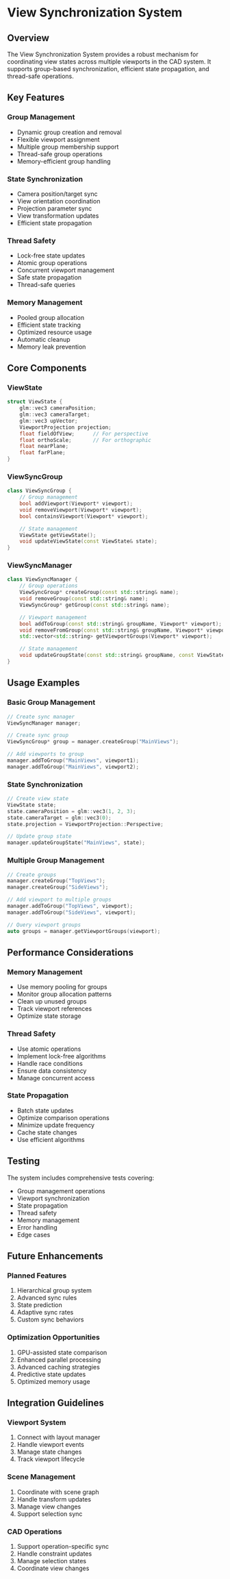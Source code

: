 # View Synchronization System

## Overview
The View Synchronization System provides a robust mechanism for coordinating view states across multiple viewports in the CAD system. It supports group-based synchronization, efficient state propagation, and thread-safe operations.

## Key Features

### Group Management
- Dynamic group creation and removal
- Flexible viewport assignment
- Multiple group membership support
- Thread-safe group operations
- Memory-efficient group handling

### State Synchronization
- Camera position/target sync
- View orientation coordination
- Projection parameter sync
- View transformation updates
- Efficient state propagation

### Thread Safety
- Lock-free state updates
- Atomic group operations
- Concurrent viewport management
- Safe state propagation
- Thread-safe queries

### Memory Management
- Pooled group allocation
- Efficient state tracking
- Optimized resource usage
- Automatic cleanup
- Memory leak prevention

## Core Components

### ViewState
```cpp
struct ViewState {
    glm::vec3 cameraPosition;
    glm::vec3 cameraTarget;
    glm::vec3 upVector;
    ViewportProjection projection;
    float fieldOfView;      // For perspective
    float orthoScale;       // For orthographic
    float nearPlane;
    float farPlane;
}
```

### ViewSyncGroup
```cpp
class ViewSyncGroup {
    // Group management
    bool addViewport(Viewport* viewport);
    void removeViewport(Viewport* viewport);
    bool containsViewport(Viewport* viewport);

    // State management
    ViewState getViewState();
    void updateViewState(const ViewState& state);
}
```

### ViewSyncManager
```cpp
class ViewSyncManager {
    // Group operations
    ViewSyncGroup* createGroup(const std::string& name);
    void removeGroup(const std::string& name);
    ViewSyncGroup* getGroup(const std::string& name);

    // Viewport management
    bool addToGroup(const std::string& groupName, Viewport* viewport);
    void removeFromGroup(const std::string& groupName, Viewport* viewport);
    std::vector<std::string> getViewportGroups(Viewport* viewport);

    // State management
    void updateGroupState(const std::string& groupName, const ViewState& state);
}
```

## Usage Examples

### Basic Group Management
```cpp
// Create sync manager
ViewSyncManager manager;

// Create sync group
ViewSyncGroup* group = manager.createGroup("MainViews");

// Add viewports to group
manager.addToGroup("MainViews", viewport1);
manager.addToGroup("MainViews", viewport2);
```

### State Synchronization
```cpp
// Create view state
ViewState state;
state.cameraPosition = glm::vec3(1, 2, 3);
state.cameraTarget = glm::vec3(0);
state.projection = ViewportProjection::Perspective;

// Update group state
manager.updateGroupState("MainViews", state);
```

### Multiple Group Management
```cpp
// Create groups
manager.createGroup("TopViews");
manager.createGroup("SideViews");

// Add viewport to multiple groups
manager.addToGroup("TopViews", viewport);
manager.addToGroup("SideViews", viewport);

// Query viewport groups
auto groups = manager.getViewportGroups(viewport);
```

## Performance Considerations

### Memory Management
- Use memory pooling for groups
- Monitor group allocation patterns
- Clean up unused groups
- Track viewport references
- Optimize state storage

### Thread Safety
- Use atomic operations
- Implement lock-free algorithms
- Handle race conditions
- Ensure data consistency
- Manage concurrent access

### State Propagation
- Batch state updates
- Optimize comparison operations
- Minimize update frequency
- Cache state changes
- Use efficient algorithms

## Testing

The system includes comprehensive tests covering:
- Group management operations
- Viewport synchronization
- State propagation
- Thread safety
- Memory management
- Error handling
- Edge cases

## Future Enhancements

### Planned Features
1. Hierarchical group system
2. Advanced sync rules
3. State prediction
4. Adaptive sync rates
5. Custom sync behaviors

### Optimization Opportunities
1. GPU-assisted state comparison
2. Enhanced parallel processing
3. Advanced caching strategies
4. Predictive state updates
5. Optimized memory usage

## Integration Guidelines

### Viewport System
1. Connect with layout manager
2. Handle viewport events
3. Manage state changes
4. Track viewport lifecycle

### Scene Management
1. Coordinate with scene graph
2. Handle transform updates
3. Manage view changes
4. Support selection sync

### CAD Operations
1. Support operation-specific sync
2. Handle constraint updates
3. Manage selection states
4. Coordinate view changes
